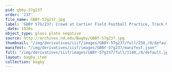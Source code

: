 ```yaml
---
pid: gbby-57g237
order: '237'
file_name: GBBY-57g237.jpg
label: 'GBBY 57G/237: Crowd at Cartier Field Football Practice, Track Meet? - c1920s'
_date: 1920s
object_type: glass plate negative
source: http://archives.nd.edu/Bagby/GBBY-57g237.jpg
thumbnail: "/img/derivatives/iiif/images/GBBY-57g237/full/250,/0/default.jpg"
manifest: "/img/derivatives/iiif/images/GBBY-57g237/manifest.json"
full: "/img/derivatives/iiif/images/GBBY-57g237/full/1140,/0/default.jpg"
layout: bagby_item
collection: bagby
---
```

